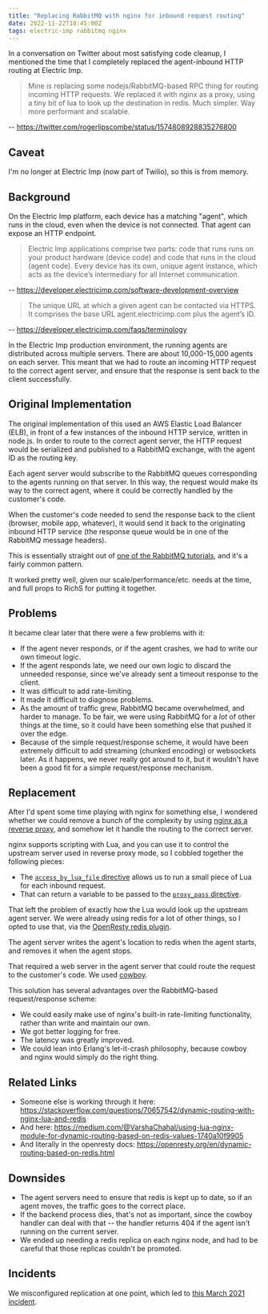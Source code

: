 ```yaml
---
title: "Replacing RabbitMQ with nginx for inbound request routing"
date: 2022-11-22T18:45:00Z
tags: electric-imp rabbitmq nginx
---
```


In a conversation on Twitter about most satisfying code cleanup, I mentioned the time that I completely replaced the
agent-inbound HTTP routing at Electric Imp.

> Mine is replacing some nodejs/RabbitMQ-based RPC thing for routing incoming HTTP requests. We replaced it with nginx
> as a proxy, using a tiny bit of lua to look up the destination in redis. Much simpler. Way more performant and
> scalable.

-- https://twitter.com/rogerlipscombe/status/1574808928835276800

## Caveat

I'm no longer at Electric Imp (now part of Twilio), so this is from memory.

## Background

On the Electric Imp platform, each device has a matching "agent", which runs in the cloud, even when the device is not
connected. That agent can expose an HTTP endpoint.

> Electric Imp applications comprise two parts: code that runs runs on your product hardware (device code) and code that
> runs in the cloud (agent code). Every device has its own, unique agent instance, which acts as the device’s
> intermediary for all Internet communication.

-- https://developer.electricimp.com/software-development-overview

> The unique URL at which a given agent can be contacted via HTTPS. It comprises the base URL agent.electricimp.com plus
> the agent’s ID.

-- https://developer.electricimp.com/faqs/terminology

In the Electric Imp production environment, the running agents are distributed across multiple servers. There are about
10,000-15,000 agents on each server. This meant that we had to route an incoming HTTP request to the correct agent
server, and ensure that the response is sent back to the client successfully.

## Original Implementation

The original implementation of this used an AWS Elastic Load Balancer (ELB), in front of a few instances of the inbound
HTTP service, written in node.js. In order to route to the correct agent server, the HTTP request would be serialized
and published to a RabbitMQ exchange, with the agent ID as the routing key.

Each agent server would subscribe to the RabbitMQ queues corresponding to the agents running on that server. In this
way, the request would make its way to the correct agent, where it could be correctly handled by the customer's code.

When the customer's code needed to send the response back to the client (browser, mobile app, whatever), it would send it back to the originating inbound HTTP service (the response queue would be in one of the RabbitMQ message headers).

This is essentially straight out of
[one of the RabbitMQ tutorials](https://www.rabbitmq.com/tutorials/tutorial-six-python.html), and it's a fairly common
pattern.

It worked pretty well, given our scale/performance/etc. needs at the time, and full props to RichS for putting it
together.

## Problems

It became clear later that there were a few problems with it:

- If the agent never responds, or if the agent crashes, we had to write our own timeout logic.
- If the agent responds late, we need our own logic to discard the unneeded response, since we've already sent a timeout
  response to the client.
- It was difficult to add rate-limiting.
- It made it difficult to diagnose problems.
- As the amount of traffic grew, RabbitMQ became overwhelmed, and harder to manage. To be fair, we were using RabbitMQ
  for a _lot_ of other things at the time, so it could have been something else that pushed it over the edge.
- Because of the simple request/response scheme, it would have been extremely difficult to add streaming (chunked
  encoding) or websockets later. As it happens, we never really got around to it, but it wouldn't have been a good fit
  for a simple request/response mechanism.

## Replacement

After I'd spent some time playing with nginx for something else, I wondered whether we could remove a bunch of the
complexity by using [nginx as a reverse proxy](https://docs.nginx.com/nginx/admin-guide/web-server/reverse-proxy/), and
somehow let it handle the routing to the correct server.

nginx supports scripting with Lua, and you can use it to control the upstream server used in reverse proxy mode, so I
cobbled together the following pieces:

- The [`access_by_lua_file` directive](https://github.com/openresty/lua-nginx-module#access_by_lua_file) allows us to
  run a small piece of Lua for each inbound request.
- That can return a variable to be passed to the [`proxy_pass` directive](https://nginx.org/en/docs/http/ngx_http_proxy_module.html#proxy_pass).

That left the problem of exactly how the Lua would look up the upstream agent server. We were already using redis for a
lot of other things, so I opted to use that, via the [OpenResty redis plugin](https://github.com/openresty/lua-resty-redis).

The agent server writes the agent's location to redis when the agent starts, and removes it when the agent stops.

That required a web server in the agent server that could route the request to the customer's code. We used
[cowboy](https://github.com/ninenines/cowboy/).

This solution has several advantages over the RabbitMQ-based request/response scheme:

- We could easily make use of nginx's built-in rate-limiting functionality, rather than write and maintain our own.
- We got better logging for free.
- The latency was greatly improved.
- We could lean into Erlang's let-it-crash philosophy, because cowboy and nginx would simply do the right thing.

## Related Links

- Someone else is working through it here: https://stackoverflow.com/questions/70657542/dynamic-routing-with-nginx-lua-and-redis
- And here: https://medium.com/@VarshaChahal/using-lua-nginx-module-for-dynamic-routing-based-on-redis-values-1740a10f9905
- And literally in the openresty docs: https://openresty.org/en/dynamic-routing-based-on-redis.html

## Downsides

- The agent servers need to ensure that redis is kept up to date, so if an agent moves, the traffic goes to the correct
  place.
- If the backend process dies, that's not as important, since the cowboy handler can deal with that -- the handler
  returns 404 if the agent isn't running on the current server.
- We ended up needing a redis replica on each nginx node, and had to be careful that those replicas couldn't be promoted.

## Incidents

We misconfigured replication at one point, which led to
[this March 2021 incident](https://status.electricimp.com/incidents/2k6znjp9km84).
